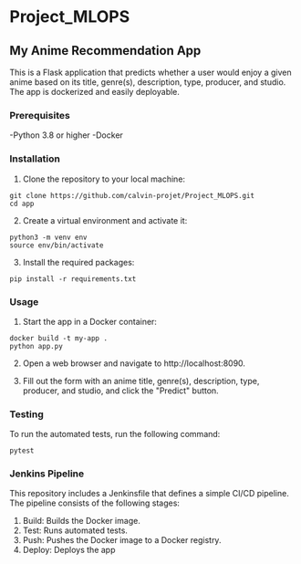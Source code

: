 # Project_MLOPS

## My Anime Recommendation App

This is a Flask application that predicts whether a user would enjoy a given anime based on its title, genre(s), description, type, producer, and studio. The app is dockerized and easily deployable.

### Prerequisites

-Python 3.8 or higher
-Docker

### Installation

1) Clone the repository to your local machine:

```
git clone https://github.com/calvin-projet/Project_MLOPS.git
cd app
```

2) Create a virtual environment and activate it:

```
python3 -m venv env
source env/bin/activate
```

3) Install the required packages:

```
pip install -r requirements.txt
```

### Usage

1) Start the app in a Docker container:

```
docker build -t my-app .
python app.py
```

2) Open a web browser and navigate to http://localhost:8090.

3) Fill out the form with an anime title, genre(s), description, type, producer, and studio, and click the "Predict" button.

### Testing

To run the automated tests, run the following command:

```
pytest
```

### Jenkins Pipeline

This repository includes a Jenkinsfile that defines a simple CI/CD pipeline. The pipeline consists of the following stages:

1) Build: Builds the Docker image.
2) Test: Runs automated tests.
3) Push: Pushes the Docker image to a Docker registry.
4) Deploy: Deploys the app
